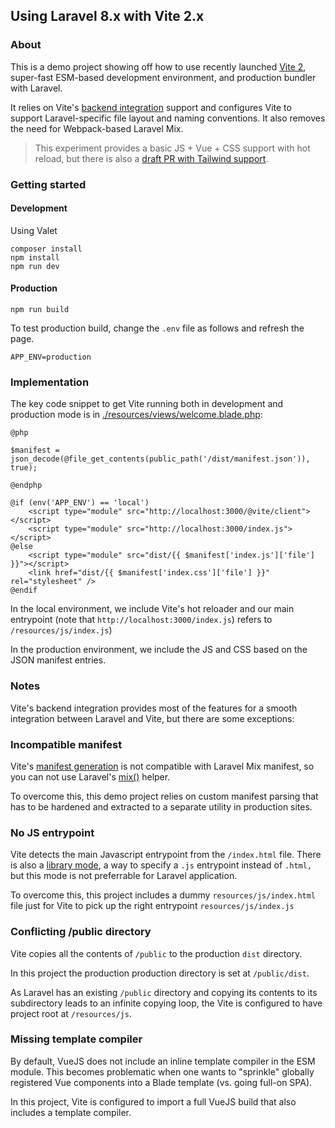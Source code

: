 ## Using Laravel 8.x with Vite 2.x

### About

This is a demo project showing off how to use recently launched [Vite 2](https://vitejs.dev/), super-fast ESM-based development environment, and production bundler with Laravel.

It relies on Vite's [backend integration](https://vitejs.dev/guide/backend-integration.html) support and configures Vite to support Laravel-specific file layout and naming conventions. It also removes the need for Webpack-based Laravel Mix.

> This experiment provides a basic JS + Vue + CSS support with hot reload, but there is also a [draft PR with Tailwind support](https://github.com/kristjanjansen/laravel-vite/pull/1).

### Getting started

#### Development

Using Valet

```
composer install
npm install
npm run dev
```

#### Production

```
npm run build
```

To test production build, change the `.env` file as follows and refresh the page.

```env
APP_ENV=production
```

### Implementation

The key code snippet to get Vite running both in development and production mode is in [./resources/views/welcome.blade.php](./resources/views/welcome.blade.php):

```blade
@php

$manifest = json_decode(@file_get_contents(public_path('/dist/manifest.json')), true);

@endphp

@if (env('APP_ENV') == 'local')
    <script type="module" src="http://localhost:3000/@vite/client"></script>
    <script type="module" src="http://localhost:3000/index.js"></script>
@else
    <script type="module" src="dist/{{ $manifest['index.js']['file'] }}"></script>
    <link href="dist/{{ $manifest['index.css']['file'] }}" rel="stylesheet" />
@endif
```

In the local environment, we include Vite's hot reloader and our main entrypoint (note that `http://localhost:3000/index.js`) refers to `/resources/js/index.js`)

In the production environment, we include the JS and CSS based on the JSON manifest entries.

### Notes

Vite's backend integration provides most of the features for a smooth integration between Laravel and Vite, but there are some exceptions:

### Incompatible manifest

Vite's [manifest generation](https://vitejs.dev/config/#build-manifest) is not compatible with Laravel Mix manifest, so you can not use Laravel's [mix()](https://laravel.com/docs/8.x/helpers#method-mix) helper.

To overcome this, this demo project relies on custom manifest parsing that has to be hardened and extracted to a separate utility in production sites.

### No JS entrypoint

Vite detects the main Javascript entrypoint from the `/index.html` file. There is also a [library mode](https://vitejs.dev/guide/build.html#library-mode), a way to specify a `.js` entrypoint instead of `.html,` but this mode is not preferrable for Laravel application.

To overcome this, this project includes a dummy `resources/js/index.html` file just for Vite to pick up the right entrypoint `resources/js/index.js`

### Conflicting /public directory

Vite copies all the contents of `/public` to the production `dist` directory.

In this project the production production directory is set at `/public/dist`.

As Laravel has an existing `/public` directory and copying its contents to its subdirectory leads to an infinite copying loop, the Vite is configured to have project root at `/resources/js`.

### Missing template compiler

By default, VueJS does not include an inline template compiler in the ESM module. This becomes problematic when one wants to "sprinkle" globally registered Vue components into a Blade template (vs. going full-on SPA).

In this project, Vite is configured to import a full VueJS build that also includes a template compiler.

